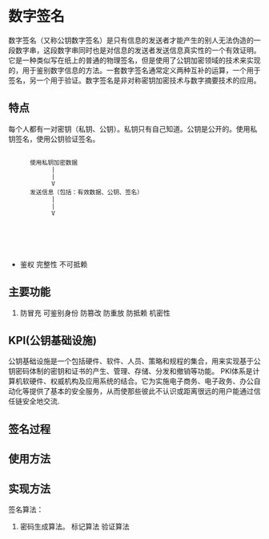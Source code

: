 # 数字签名

数字签名（又称公钥数字签名）是只有信息的发送者才能产生的别人无法伪造的一段数字串，这段数字串同时也是对信息的发送者发送信息真实性的一个有效证明。它是一种类似写在纸上的普通的物理签名，但是使用了公钥加密领域的技术来实现的，用于鉴别数字信息的方法。一套数字签名通常定义两种互补的运算，一个用于签名，另一个用于验证。数字签名是非对称密钥加密技术与数字摘要技术的应用。

## 特点

每个人都有一对密钥（私钥、公钥）。私钥只有自己知道。公钥是公开的。使用私钥签名，使用公钥验证签名。

```

      使用私钥加密数据
            |
            |
            V
      发送信息（包括：有效数据、公钥、签名）
            |
            |
            V






```

- 鉴权
完整性
不可抵赖

## 主要功能

1. 防冒充
可鉴别身份
防篡改
防重放
防抵赖
机密性

## KPI(公钥基础设施)

公钥基础设施是一个包括硬件、软件、人员、策略和规程的集合，用来实现基于公钥密码体制的密钥和证书的产生、管理、存储、分发和撤销等功能。
PKI体系是计算机软硬件、权威机构及应用系统的结合。它为实施电子商务、电子政务、办公自动化等提供了基本的安全服务，从而使那些彼此不认识或距离很远的用户能通过信任链安全地交流.

## 签名过程
## 使用方法

## 实现方法

签名算法：

1. 密码生成算法。
标记算法
验证算法
